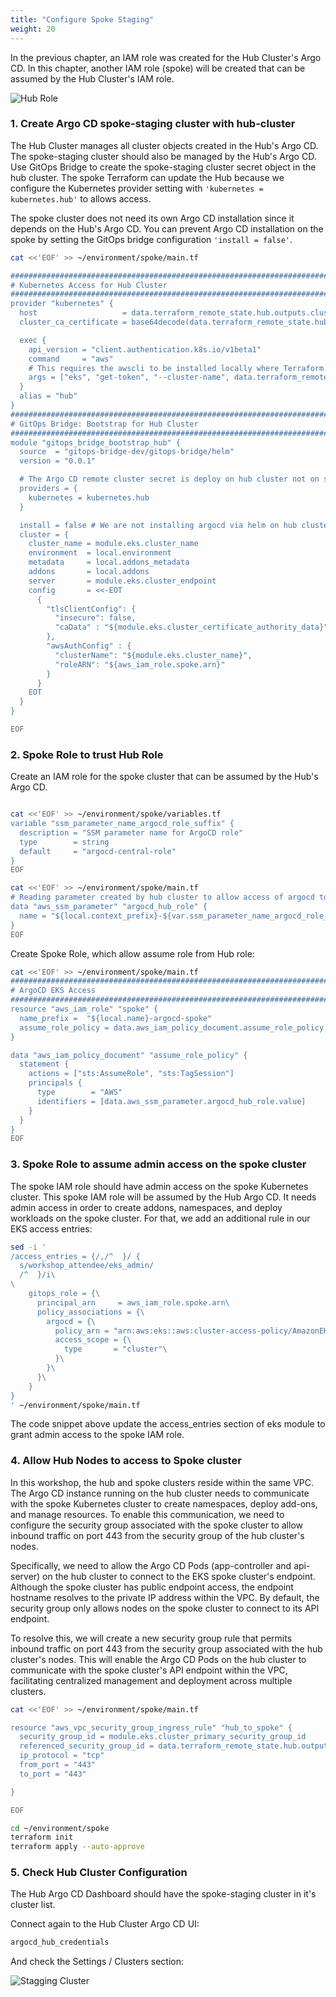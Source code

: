 ```yaml
---
title: "Configure Spoke Staging"
weight: 20
---
```


In the previous chapter, an IAM role was created for the Hub Cluster's Argo CD. In this chapter, another IAM role (spoke) will be created that can be assumed by the Hub Cluster's IAM role.

![Hub Role](/static/images/hub-spoke-spoke-role.jpg)

### 1. Create Argo CD spoke-staging cluster with hub-cluster

The Hub Cluster manages all cluster objects created in the Hub's Argo CD. The spoke-staging cluster should also be managed by the Hub's Argo CD. Use GitOps Bridge to create the spoke-staging cluster secret object in the hub cluster. The spoke Terraform can update the Hub because we configure the Kubernetes provider setting with `'kubernetes = kubernetes.hub'` to allows access.

The spoke cluster does not need its own Argo CD installation since it depends on the Hub's Argo CD. You can prevent Argo CD installation on the spoke by setting the GitOps bridge configuration `'install = false'`.

```bash
cat <<'EOF' >> ~/environment/spoke/main.tf

################################################################################
# Kubernetes Access for Hub Cluster
################################################################################
provider "kubernetes" {
  host                   = data.terraform_remote_state.hub.outputs.cluster_endpoint
  cluster_ca_certificate = base64decode(data.terraform_remote_state.hub.outputs.cluster_certificate_authority_data)

  exec {
    api_version = "client.authentication.k8s.io/v1beta1"
    command     = "aws"
    # This requires the awscli to be installed locally where Terraform is executed
    args = ["eks", "get-token", "--cluster-name", data.terraform_remote_state.hub.outputs.cluster_name, "--region", data.terraform_remote_state.hub.outputs.cluster_region]
  }
  alias = "hub"
}
################################################################################
# GitOps Bridge: Bootstrap for Hub Cluster
################################################################################
module "gitops_bridge_bootstrap_hub" {
  source  = "gitops-bridge-dev/gitops-bridge/helm"
  version = "0.0.1"

  # The Argo CD remote cluster secret is deploy on hub cluster not on spoke clusters
  providers = {
    kubernetes = kubernetes.hub
  }

  install = false # We are not installing argocd via helm on hub cluster
  cluster = {
    cluster_name = module.eks.cluster_name
    environment  = local.environment
    metadata     = local.addons_metadata
    addons       = local.addons
    server       = module.eks.cluster_endpoint
    config       = <<-EOT
      {
        "tlsClientConfig": {
          "insecure": false,
          "caData" : "${module.eks.cluster_certificate_authority_data}"
        },
        "awsAuthConfig" : {
          "clusterName": "${module.eks.cluster_name}",
          "roleARN": "${aws_iam_role.spoke.arn}"
        }
      }
    EOT
  }
}

EOF
```

### 2. Spoke Role to trust Hub Role

Create an IAM role for the spoke cluster that can be assumed by the Hub's Argo CD.

```bash

cat <<'EOF' >> ~/environment/spoke/variables.tf
variable "ssm_parameter_name_argocd_role_suffix" {
  description = "SSM parameter name for ArgoCD role"
  type        = string
  default     = "argocd-central-role"
}
EOF

cat <<'EOF' >> ~/environment/spoke/main.tf
# Reading parameter created by hub cluster to allow access of argocd to spoke clusters
data "aws_ssm_parameter" "argocd_hub_role" {
  name = "${local.context_prefix}-${var.ssm_parameter_name_argocd_role_suffix}"
}
EOF
```

Create Spoke Role, which allow assume role from Hub role:

```bash
cat <<'EOF' >> ~/environment/spoke/main.tf
################################################################################
# ArgoCD EKS Access
################################################################################
resource "aws_iam_role" "spoke" {
  name_prefix =  "${local.name}-argocd-spoke"
  assume_role_policy = data.aws_iam_policy_document.assume_role_policy.json
}

data "aws_iam_policy_document" "assume_role_policy" {
  statement {
    actions = ["sts:AssumeRole", "sts:TagSession"]
    principals {
      type        = "AWS"
      identifiers = [data.aws_ssm_parameter.argocd_hub_role.value]
    }
  }
}
EOF
```

### 3. Spoke Role to assume admin access on the spoke cluster

The spoke IAM role should have admin access on the spoke Kubernetes cluster. This spoke IAM role will be assumed by the Hub Argo CD. It needs admin access in order to create addons, namespaces, and deploy workloads on the spoke cluster. For that, we add an additional rule in our EKS access entries:

```bash
sed -i '
/access_entries = {/,/^  }/ {
  s/workshop_attendee/eks_admin/
  /^  }/i\
\
    gitops_role = {\
      principal_arn     = aws_iam_role.spoke.arn\
      policy_associations = {\
        argocd = {\
          policy_arn = "arn:aws:eks::aws:cluster-access-policy/AmazonEKSClusterAdminPolicy"\
          access_scope = {\
            type       = "cluster"\
          }\
        }\
      }\
    }
}
' ~/environment/spoke/main.tf
```

The code snippet above update the access_entries section of eks module to grant admin access to the spoke IAM role.

### 4. Allow Hub Nodes to access to Spoke cluster

In this workshop, the hub and spoke clusters reside within the same VPC. The Argo CD instance running on the hub cluster needs to communicate with the spoke Kubernetes cluster to create namespaces, deploy add-ons, and manage resources. To enable this communication, we need to configure the security group associated with the spoke cluster to allow inbound traffic on port 443 from the security group of the hub cluster's nodes.

Specifically, we need to allow the Argo CD Pods (app-controller and api-server) on the hub cluster to connect to the EKS spoke cluster's endpoint. Although the spoke cluster has public endpoint access, the endpoint hostname resolves to the private IP address within the VPC. By default, the security group only allows nodes on the spoke cluster to connect to its API endpoint.

To resolve this, we will create a new security group rule that permits inbound traffic on port 443 from the security group associated with the hub cluster's nodes. This will enable the Argo CD Pods on the hub cluster to communicate with the spoke cluster's API endpoint within the VPC, facilitating centralized management and deployment across multiple clusters.

```bash
cat <<'EOF' >> ~/environment/spoke/main.tf

resource "aws_vpc_security_group_ingress_rule" "hub_to_spoke" {
  security_group_id = module.eks.cluster_primary_security_group_id
  referenced_security_group_id = data.terraform_remote_state.hub.outputs.cluster_node_security_group_id
  ip_protocol = "tcp"
  from_port = "443"
  to_port = "443"

}

EOF
```

```bash
cd ~/environment/spoke
terraform init
terraform apply --auto-approve
```

### 5. Check Hub Cluster Configuration

The Hub Argo CD Dashboard should have the spoke-staging cluster in it's cluster list.

Connect again to the Hub Cluster Argo CD UI:

```bash
argocd_hub_credentials
```

And check the Settings / Clusters section:

![Stagging Cluster](/static/images/spoke-staging-cluster.png)
